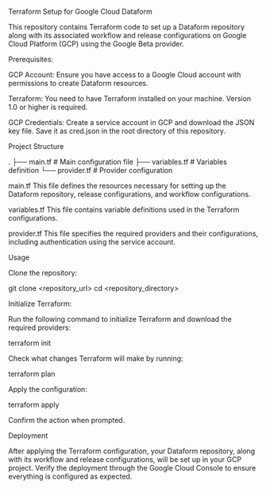 Terraform Setup for Google Cloud Dataform

This repository contains Terraform code to set up a Dataform repository along with its associated workflow and release configurations on Google Cloud Platform (GCP) using the Google Beta provider.

Prerequisites:

GCP Account: Ensure you have access to a Google Cloud account with permissions to create Dataform resources.

Terraform: You need to have Terraform installed on your machine. Version 1.0 or higher is required.

GCP Credentials: Create a service account in GCP and download the JSON key file. Save it as cred.json in the root directory of this repository.



Project Structure

.
├── main.tf                   # Main configuration file
├── variables.tf              # Variables definition
└── provider.tf               # Provider configuration

main.tf
This file defines the resources necessary for setting up the Dataform repository, release configurations, and workflow configurations.

variables.tf
This file contains variable definitions used in the Terraform configurations.

provider.tf
This file specifies the required providers and their configurations, including authentication using the service account.



Usage


Clone the repository:

git clone <repository_url>
cd <repository_directory>


Initialize Terraform:

Run the following command to initialize Terraform and download the required providers:

terraform init


Check what changes Terraform will make by running:

terraform plan


Apply the configuration:

terraform apply


Confirm the action when prompted.


Deployment

After applying the Terraform configuration, your Dataform repository, along with its workflow and release configurations, will be set up in your GCP project. 
Verify the deployment through the Google Cloud Console to ensure everything is configured as expected.